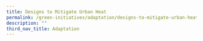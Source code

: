 ```yaml
---
title: Designs to Mitigate Urban Heat
permalink: /green-initiatives/adaptation/designs-to-mitigate-urban-heat/
description: ""
third_nav_title: Adaptation
---
```

